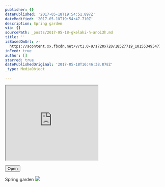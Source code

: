 ```yaml
---
publisher: {}
datePublished: '2017-05-18T19:54:51.897Z'
dateModified: '2017-05-18T19:54:47.710Z'
description: Spring garden
via: {}
sourcePath: _posts/2017-05-18-gkelaki-h-anoi3h.md
title: ''
isBasedOnUrl: >-
  https://scontent.xx.fbcdn.net/v/t1.0-9/s720x720/18527719_10155349547753156_5292774141491640733_n.jpg?oh=d82d593c0ccaae368a90562b188463c0&oe=5976454E
inFeed: true
author: []
starred: true
datePublishedOriginal: '2017-05-18T16:46:38.878Z'
_type: MediaObject

---
```

<iframe src="https://the-grid.github.io/ed-userhtml/?g=eJwNyEEOwCAIBMAXUe7-xqAJJMg2gn1_vU1Gq95szIkTQxxnPILFYaLwnrQupltyaVL1b-64W6ANh_3tRRfl" height="244" style=""></iframe>

<button data-role="cta" style="">Open</button>

Spring garden
![](https://s3-us-west-2.amazonaws.com/the-grid-img/p/0bcdc4fa659134d704a4804253258870503f50ca.jpg)